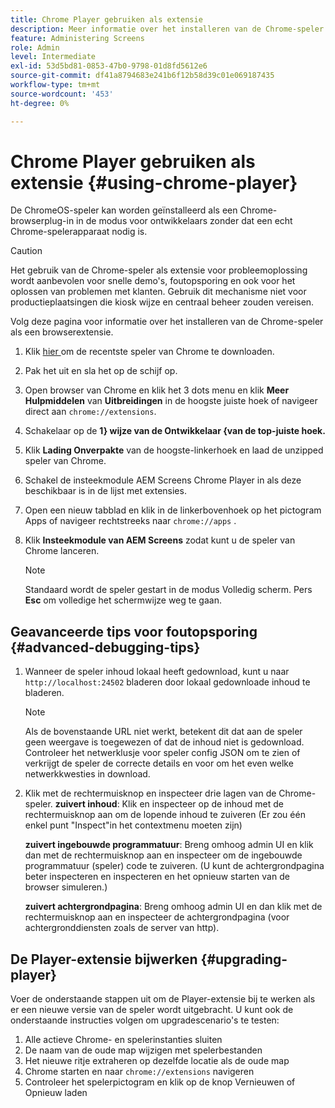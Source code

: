 ```yaml
---
title: Chrome Player gebruiken als extensie
description: Meer informatie over het installeren van de Chrome-speler als een browserextensie voor AEM Screens.
feature: Administering Screens
role: Admin
level: Intermediate
exl-id: 53d5bd81-0853-47b0-9798-01d8fd5612e6
source-git-commit: df41a8794683e241b6f12b58d39c01e069187435
workflow-type: tm+mt
source-wordcount: '453'
ht-degree: 0%

---
```


# Chrome Player gebruiken als extensie {#using-chrome-player}

De ChromeOS-speler kan worden geïnstalleerd als een Chrome-browserplug-in in de modus voor ontwikkelaars zonder dat een echt Chrome-spelerapparaat nodig is.

>[!CAUTION]
>
> Het gebruik van de Chrome-speler als extensie voor probleemoplossing wordt aanbevolen voor snelle demo&#39;s, foutopsporing en ook voor het oplossen van problemen met klanten. Gebruik dit mechanisme niet voor productieplaatsingen die kiosk wijze en centraal beheer zouden vereisen.

Volg deze pagina voor informatie over het installeren van de Chrome-speler als een browserextensie.

1. Klik [ hier ](https://download.macromedia.com/screens/) om de recentste speler van Chrome te downloaden.

1. Pak het uit en sla het op de schijf op.

1. Open browser van Chrome en klik het 3 dots menu en klik **Meer Hulpmiddelen** van **Uitbreidingen** in de hoogste juiste hoek of navigeer direct aan `chrome://extensions`.

1. Schakelaar op de **1&rbrace; wijze van de Ontwikkelaar &lbrace;van de top-juiste hoek.**

1. Klik **Lading Onverpakte** van de hoogste-linkerhoek en laad de unzipped speler van Chrome.

1. Schakel de insteekmodule AEM Screens Chrome Player in als deze beschikbaar is in de lijst met extensies.

1. Open een nieuw tabblad en klik in de linkerbovenhoek op het pictogram Apps of navigeer rechtstreeks naar `chrome://apps` .

1. Klik **Insteekmodule van AEM Screens** zodat kunt u de speler van Chrome lanceren.

   >[!NOTE]
   >
   > Standaard wordt de speler gestart in de modus Volledig scherm. Pers **Esc** om volledige het schermwijze weg te gaan.


## Geavanceerde tips voor foutopsporing {#advanced-debugging-tips}

1. Wanneer de speler inhoud lokaal heeft gedownload, kunt u naar `http://localhost:24502` bladeren door lokaal gedownloade inhoud te bladeren.

   >[!NOTE]
   >
   > Als de bovenstaande URL niet werkt, betekent dit dat aan de speler geen weergave is toegewezen of dat de inhoud niet is gedownload. Controleer het netwerklusje voor speler config JSON om te zien of verkrijgt de speler de correcte details en voor om het even welke netwerkkwesties in download.

1. Klik met de rechtermuisknop en inspecteer drie lagen van de Chrome-speler.
   **zuivert inhoud**: Klik en inspecteer op de inhoud met de rechtermuisknop aan om de lopende inhoud te zuiveren (Er zou één enkel punt &quot;Inspect&quot;in het contextmenu moeten zijn)

   **zuivert ingebouwde programmatuur**: Breng omhoog admin UI en klik dan met de rechtermuisknop aan en inspecteer om de ingebouwde programmatuur (speler) code te zuiveren. (U kunt de achtergrondpagina beter inspecteren en inspecteren en het opnieuw starten van de browser simuleren.)

   **zuivert achtergrondpagina**: Breng omhoog admin UI en dan klik met de rechtermuisknop aan en inspecteer de achtergrondpagina (voor achtergronddiensten zoals de server van http).

## De Player-extensie bijwerken {#upgrading-player}

Voer de onderstaande stappen uit om de Player-extensie bij te werken als er een nieuwe versie van de speler wordt uitgebracht. U kunt ook de onderstaande instructies volgen om upgradescenario&#39;s te testen:

1. Alle actieve Chrome- en spelerinstanties sluiten
1. De naam van de oude map wijzigen met spelerbestanden
1. Het nieuwe ritje extraheren op dezelfde locatie als de oude map
1. Chrome starten en naar `chrome://extensions` navigeren
1. Controleer het spelerpictogram en klik op de knop Vernieuwen of Opnieuw laden
